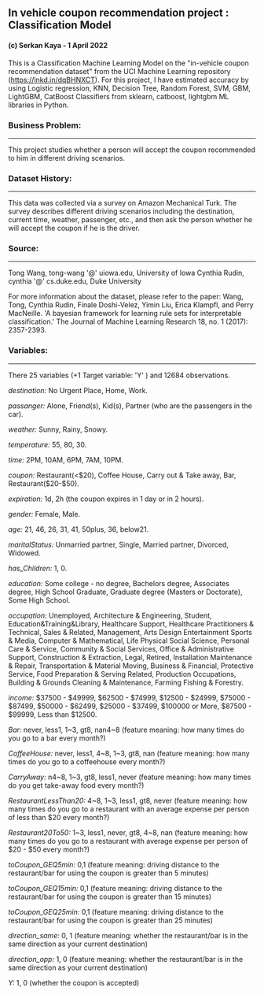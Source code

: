 ## In vehicle coupon recommendation project : Classification Model

####                             (c) Serkan Kaya - 1 April 2022

This is a Classification Machine Learning Model on the "in-vehicle coupon recommendation dataset" from the UCI Machine Learning repository (https://lnkd.in/dqBHNXCT).
For this project, I have estimated accuracy by using Logistic regression, KNN, Decision Tree, Random Forest, SVM, GBM, LightGBM, CatBoost Classifiers from sklearn,
catboost, lightgbm ML libraries in Python.

### Business Problem:
----------------------
This project studies whether a person will accept the coupon recommended to him in different driving scenarios.

### Dataset History:
--------------------   
This data was collected via a survey on Amazon Mechanical Turk. The survey describes different driving scenarios including the destination, current time, weather,
passenger, etc., and then ask the person whether he will accept the coupon if he is the driver.

### Source:
------------
Tong Wang, tong-wang '@' uiowa.edu, University of Iowa
Cynthia Rudin, cynthia '@' cs.duke.edu, Duke University

For more information about the dataset, please refer to the paper:
Wang, Tong, Cynthia Rudin, Finale Doshi-Velez, Yimin Liu, Erica Klampfl, and Perry MacNeille.
'A bayesian framework for learning rule sets for interpretable classification.'
The Journal of Machine Learning Research 18, no. 1 (2017): 2357-2393.


### Variables:
-----------------
There 25 variables (+1 Target variable: 'Y' ) and 12684 observations.


_destination:_ No Urgent Place, Home, Work.

_passanger:_ Alone, Friend(s), Kid(s), Partner (who are the passengers in the car).

_weather:_ Sunny, Rainy, Snowy.

_temperature:_ 55, 80, 30.

_time:_ 2PM, 10AM, 6PM, 7AM, 10PM.

_coupon:_ Restaurant(<$20), Coffee House, Carry out & Take away, Bar, Restaurant($20-$50).

_expiration:_ 1d, 2h (the coupon expires in 1 day or in 2 hours).

_gender:_ Female, Male.

_age:_ 21, 46, 26, 31, 41, 50plus, 36, below21.

_maritalStatus:_ Unmarried partner, Single, Married partner, Divorced, Widowed.

_has_Children:_ 1, 0.

_education:_ Some college - no degree, Bachelors degree, Associates degree, High School Graduate, Graduate degree (Masters or Doctorate), Some High School.

_occupation:_ Unemployed, Architecture & Engineering, Student, Education&Training&Library, Healthcare Support, Healthcare Practitioners & Technical, Sales & Related,
              Management, Arts Design Entertainment Sports & Media, Computer & Mathematical, Life Physical Social Science, Personal Care & Service, Community & Social Services,
              Office & Administrative Support, Construction & Extraction, Legal, Retired, Installation Maintenance & Repair, Transportation & Material Moving,
              Business & Financial, Protective Service, Food Preparation & Serving Related, Production Occupations, Building & Grounds Cleaning & Maintenance,
              Farming Fishing & Forestry.
            
_income:_ $37500 - $49999, $62500 - $74999, $12500 - $24999, $75000 - $87499, $50000 - $62499, $25000 - $37499, $100000 or More, $87500 - $99999, Less than $12500.

_Bar:_ never, less1, 1\~3, gt8, nan4\~8 (feature meaning: how many times do you go to a bar every month?)

_CoffeeHouse:_ never, less1, 4\~8, 1\~3, gt8, nan (feature meaning: how many times do you go to a coffeehouse every month?)

_CarryAway:_ n4\~8, 1\~3, gt8, less1, never (feature meaning: how many times do you get take-away food every month?)

_RestaurantLessThan20:_ 4\~8, 1\~3, less1, gt8, never (feature meaning: how many times do you go to a restaurant with an average expense per person of less than $20 every month?)

_Restaurant20To50:_ 1\~3, less1, never, gt8, 4\~8, nan (feature meaning: how many times do you go to a restaurant with average expense per person of $20 - $50 every month?)

_toCoupon_GEQ5min:_ 0,1 (feature meaning: driving distance to the restaurant/bar for using the coupon is greater than 5 minutes)

_toCoupon_GEQ15min:_ 0,1 (feature meaning: driving distance to the restaurant/bar for using the coupon is greater than 15 minutes)

_toCoupon_GEQ25min:_ 0,1 (feature meaning: driving distance to the restaurant/bar for using the coupon is greater than 25 minutes)

_direction_same:_ 0, 1 (feature meaning: whether the restaurant/bar is in the same direction as your current destination)

_direction_opp:_ 1, 0 (feature meaning: whether the restaurant/bar is in the same direction as your current destination)

_Y:_ 1, 0 (whether the coupon is accepted)

